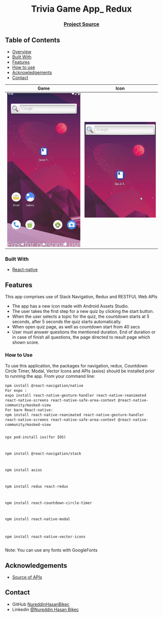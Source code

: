 <h1 align="center">Trivia Game App_ Redux</h1>


<div align="center">
  <h3>
    <a href="https://github.com/NureddinHasanBikec/Trivia_Game_App">
      Project Source
    </a>
 
  </h3>
</div>

<!-- TABLE OF CONTENTS -->

## Table of Contents

- [Overview](#overview)
- [Built With](#built-with)
- [Features](#features)
- [How to use](#how-to-use)
- [Acknowledgements](#acknowledgements)
- [Contact](#contact)

<!-- OVERVIEW -->
    
  
  |  Game   | Icon | 
  |-------------------|:--------: |
  |<img src="visuals/QuickTrivia.gif" width="500"> | <img src="visuals/icon.png" width="500"> |

  ### Built With

<!-- This section should list any major frameworks that you built your project using. Here are a few examples.-->

- [React-native](https://reactnative.dev/)

## Features

<p> This app comprises use of Stack Navigation, Redux and RESTFUL Web APIs</p>

-  The app has a new icon made with Android Assets Studio.
-  The user takes the first step for a new quiz by clicking the start button.
- When the user selects a topic for the quiz, the countdown starts at 5 seconds,  after 5 seconds the quiz starts automatically.
- When open quiz page, as well as countdown start from 40 secs
- User must answer questions the mentioned duration. End of duration or in case of finish all questions, the page directed to result page which shown score.



### How to Use

<p>To use this application, the packages for navigation, redux, Countdown Circle Timer, Modal, Vector Icons and APIs (axios) should be installed prior to running the app. From your command line:</p>
<pre><code>npm install @react-navigation/native
For expo :
expo install react-native-gesture-handler react-native-reanimated react-native-screens react-native-safe-area-context @react-native-community/masked-view
For bare React-native:
npm install react-native-reanimated react-native-gesture-handler react-native-screens react-native-safe-area-context @react-native-community/masked-view

npx pod-install ios(for IOS)

npm install @react-navigation/stack

npm install axios

npm install redux react-redux

npm install react-countdown-circle-timer

npm install react-native-modal

npm install react-native-vector-icons
</code></pre>
<p>Note: You can use any fonts with GoogleFonts</p>

## Acknowledgements

<!-- This section should list any articles or add-ons/plugins that helps you to complete the project. This is optional but it will help you in the future. For exmpale -->

-  <a href="https://opentdb.com/" rel="nofollow">Source of APIs</a>


## Contact

- GitHub [NureddinHasanBikec](https://github.com/NureddinHasanBikec)
- Linkedin [@Nureddin Hasan Bikeç](https://www.linkedin.com/in/nureddin-hasan-bikeç)
